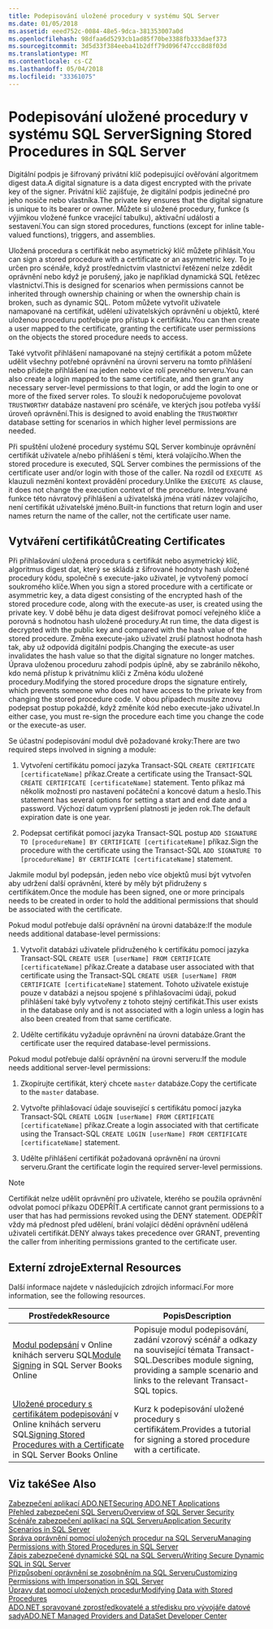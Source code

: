 ```yaml
---
title: Podepisování uložené procedury v systému SQL Server
ms.date: 01/05/2018
ms.assetid: eeed752c-0084-48e5-9dca-381353007a0d
ms.openlocfilehash: 98dfaa6d5293cb1ad85f70be3388fb333daef373
ms.sourcegitcommit: 3d5d33f384eeba41b2dff79d096f47ccc8d8f03d
ms.translationtype: MT
ms.contentlocale: cs-CZ
ms.lasthandoff: 05/04/2018
ms.locfileid: "33361075"
---
```

# <a name="signing-stored-procedures-in-sql-server"></a><span data-ttu-id="5d0b9-102">Podepisování uložené procedury v systému SQL Server</span><span class="sxs-lookup"><span data-stu-id="5d0b9-102">Signing Stored Procedures in SQL Server</span></span>
 <span data-ttu-id="5d0b9-103">Digitální podpis je šifrovaný privátní klíč podepisující ověřování algoritmem digest data.</span><span class="sxs-lookup"><span data-stu-id="5d0b9-103">A digital signature is a data digest encrypted with the private key of the signer.</span></span> <span data-ttu-id="5d0b9-104">Privátní klíč zajišťuje, že digitální podpis jedinečné pro jeho nosiče nebo vlastníka.</span><span class="sxs-lookup"><span data-stu-id="5d0b9-104">The private key ensures that the digital signature is unique to its bearer or owner.</span></span> <span data-ttu-id="5d0b9-105">Můžete si uložené procedury, funkce (s výjimkou vložené funkce vracející tabulku), aktivační události a sestavení.</span><span class="sxs-lookup"><span data-stu-id="5d0b9-105">You can sign stored procedures, functions (except for inline table-valued functions), triggers, and assemblies.</span></span>  
  
 <span data-ttu-id="5d0b9-106">Uložená procedura s certifikát nebo asymetrický klíč můžete přihlásit.</span><span class="sxs-lookup"><span data-stu-id="5d0b9-106">You can sign a stored procedure with a certificate or an asymmetric key.</span></span> <span data-ttu-id="5d0b9-107">To je určen pro scénáře, když prostřednictvím vlastnictví řetězení nelze zdědit oprávnění nebo když je porušený, jako je například dynamická SQL řetězec vlastnictví.</span><span class="sxs-lookup"><span data-stu-id="5d0b9-107">This is designed for scenarios when permissions cannot be inherited through ownership chaining or when the ownership chain is broken, such as dynamic SQL.</span></span> <span data-ttu-id="5d0b9-108">Potom můžete vytvořit uživatele namapované na certifikát, udělení uživatelských oprávnění u objektů, které uloženou proceduru potřebuje pro přístup k certifikátu.</span><span class="sxs-lookup"><span data-stu-id="5d0b9-108">You can then create a user mapped to the certificate, granting the certificate user permissions on the objects the stored procedure needs to access.</span></span>  

 <span data-ttu-id="5d0b9-109">Také vytvořit přihlášení namapované na stejný certifikát a potom můžete udělit všechny potřebné oprávnění na úrovni serveru na tomto přihlášení nebo přidejte přihlášení na jeden nebo více rolí pevného serveru.</span><span class="sxs-lookup"><span data-stu-id="5d0b9-109">You can also create a login mapped to the same certificate, and then grant any necessary server-level permissions to that login, or add the login to one or more of the fixed server roles.</span></span> <span data-ttu-id="5d0b9-110">To slouží k nedoporučujeme povolovat `TRUSTWORTHY` databáze nastavení pro scénáře, ve kterých jsou potřeba vyšší úroveň oprávnění.</span><span class="sxs-lookup"><span data-stu-id="5d0b9-110">This is designed to avoid enabling the `TRUSTWORTHY` database setting for scenarios in which higher level permissions are needed.</span></span>  
  
 <span data-ttu-id="5d0b9-111">Při spuštění uložené procedury systému SQL Server kombinuje oprávnění certifikát uživatele a/nebo přihlášení s těmi, která volajícího.</span><span class="sxs-lookup"><span data-stu-id="5d0b9-111">When the stored procedure is executed, SQL Server combines the permissions of the certificate user and/or login with those of the caller.</span></span> <span data-ttu-id="5d0b9-112">Na rozdíl od `EXECUTE AS` klauzuli nezmění kontext provádění procedury.</span><span class="sxs-lookup"><span data-stu-id="5d0b9-112">Unlike the `EXECUTE AS` clause, it does not change the execution context of the procedure.</span></span> <span data-ttu-id="5d0b9-113">Integrované funkce této návratový přihlášení a uživatelská jména vrátí název volajícího, není certifikát uživatelské jméno.</span><span class="sxs-lookup"><span data-stu-id="5d0b9-113">Built-in functions that return login and user names return the name of the caller, not the certificate user name.</span></span>  
  
## <a name="creating-certificates"></a><span data-ttu-id="5d0b9-114">Vytváření certifikátů</span><span class="sxs-lookup"><span data-stu-id="5d0b9-114">Creating Certificates</span></span>  
 <span data-ttu-id="5d0b9-115">Při přihlašování uložená procedura s certifikát nebo asymetrický klíč, algoritmus digest dat, který se skládá z šifrované hodnoty hash uložené procedury kódu, společně s execute-jako uživatel, je vytvořený pomocí soukromého klíče.</span><span class="sxs-lookup"><span data-stu-id="5d0b9-115">When you sign a stored procedure with a certificate or asymmetric key, a data digest consisting of the encrypted hash of the stored procedure code, along with the execute-as user, is created using the private key.</span></span> <span data-ttu-id="5d0b9-116">V době běhu je data digest dešifrovat pomocí veřejného klíče a porovná s hodnotou hash uložené procedury.</span><span class="sxs-lookup"><span data-stu-id="5d0b9-116">At run time, the data digest is decrypted with the public key and compared with the hash value of the stored procedure.</span></span> <span data-ttu-id="5d0b9-117">Změna execute-jako uživatel zruší platnost hodnota hash tak, aby už odpovídá digitální podpis.</span><span class="sxs-lookup"><span data-stu-id="5d0b9-117">Changing the execute-as user invalidates the hash value so that the digital signature no longer matches.</span></span> <span data-ttu-id="5d0b9-118">Úprava uloženou proceduru zahodí podpis úplně, aby se zabránilo někoho, kdo nemá přístup k privátnímu klíči z Změna kódu uložené procedury.</span><span class="sxs-lookup"><span data-stu-id="5d0b9-118">Modifying the stored procedure drops the signature entirely, which prevents someone who does not have access to the private key from changing the stored procedure code.</span></span> <span data-ttu-id="5d0b9-119">V obou případech musíte znovu podepsat postup pokaždé, když změníte kód nebo execute-jako uživatel.</span><span class="sxs-lookup"><span data-stu-id="5d0b9-119">In either case, you must re-sign the procedure each time you change the code or the execute-as user.</span></span>  
  
 <span data-ttu-id="5d0b9-120">Se účastní podepisování modul dvě požadované kroky:</span><span class="sxs-lookup"><span data-stu-id="5d0b9-120">There are two required steps involved in signing a module:</span></span>  
  
1.  <span data-ttu-id="5d0b9-121">Vytvoření certifikátu pomocí jazyka Transact-SQL `CREATE CERTIFICATE [certificateName]` příkaz.</span><span class="sxs-lookup"><span data-stu-id="5d0b9-121">Create a certificate using the Transact-SQL `CREATE CERTIFICATE [certificateName]` statement.</span></span> <span data-ttu-id="5d0b9-122">Tento příkaz má několik možností pro nastavení počáteční a koncové datum a heslo.</span><span class="sxs-lookup"><span data-stu-id="5d0b9-122">This statement has several options for setting a start and end date and a password.</span></span> <span data-ttu-id="5d0b9-123">Výchozí datum vypršení platnosti je jeden rok.</span><span class="sxs-lookup"><span data-stu-id="5d0b9-123">The default expiration date is one year.</span></span>  
  
1.  <span data-ttu-id="5d0b9-124">Podepsat certifikát pomocí jazyka Transact-SQL postup `ADD SIGNATURE TO [procedureName] BY CERTIFICATE [certificateName]` příkaz.</span><span class="sxs-lookup"><span data-stu-id="5d0b9-124">Sign the procedure with the certificate using the Transact-SQL `ADD SIGNATURE TO [procedureName] BY CERTIFICATE [certificateName]` statement.</span></span>  

<span data-ttu-id="5d0b9-125">Jakmile modul byl podepsán, jeden nebo více objektů musí být vytvořen aby udržení další oprávnění, které by měly být přidruženy s certifikátem.</span><span class="sxs-lookup"><span data-stu-id="5d0b9-125">Once the module has been signed, one or more principals needs to be created in order to hold the additional permissions that should be associated with the certificate.</span></span>  

<span data-ttu-id="5d0b9-126">Pokud modul potřebuje další oprávnění na úrovni databáze:</span><span class="sxs-lookup"><span data-stu-id="5d0b9-126">If the module needs additional database-level permissions:</span></span>  
  
1.  <span data-ttu-id="5d0b9-127">Vytvořit databázi uživatele přidruženého k certifikátu pomocí jazyka Transact-SQL `CREATE USER [userName] FROM CERTIFICATE [certificateName]` příkaz.</span><span class="sxs-lookup"><span data-stu-id="5d0b9-127">Create a database user associated with that certificate using the Transact-SQL `CREATE USER [userName] FROM CERTIFICATE [certificateName]` statement.</span></span> <span data-ttu-id="5d0b9-128">Tohoto uživatele existuje pouze v databázi a nejsou spojené s přihlašovacími údaji, pokud přihlášení také byly vytvořeny z tohoto stejný certifikát.</span><span class="sxs-lookup"><span data-stu-id="5d0b9-128">This user exists in the database only and is not associated with a login unless a login has also been created from that same certificate.</span></span>  
  
1.  <span data-ttu-id="5d0b9-129">Udělte certifikátu vyžaduje oprávnění na úrovni databáze.</span><span class="sxs-lookup"><span data-stu-id="5d0b9-129">Grant the certificate user the required database-level permissions.</span></span>  
  
<span data-ttu-id="5d0b9-130">Pokud modul potřebuje další oprávnění na úrovni serveru:</span><span class="sxs-lookup"><span data-stu-id="5d0b9-130">If the module needs additional server-level permissions:</span></span>  
  
1.  <span data-ttu-id="5d0b9-131">Zkopírujte certifikát, který chcete `master` databáze.</span><span class="sxs-lookup"><span data-stu-id="5d0b9-131">Copy the certificate to the `master` database.</span></span>  
 
1.  <span data-ttu-id="5d0b9-132">Vytvořte přihlašovací údaje související s certifikátu pomocí jazyka Transact-SQL `CREATE LOGIN [userName] FROM CERTIFICATE [certificateName]` příkaz.</span><span class="sxs-lookup"><span data-stu-id="5d0b9-132">Create a login associated with that certificate using the Transact-SQL `CREATE LOGIN [userName] FROM CERTIFICATE [certificateName]` statement.</span></span>  
  
1.  <span data-ttu-id="5d0b9-133">Udělte přihlášení certifikát požadovaná oprávnění na úrovni serveru.</span><span class="sxs-lookup"><span data-stu-id="5d0b9-133">Grant the certificate login the required server-level permissions.</span></span>  
  
> [!NOTE]  
>  <span data-ttu-id="5d0b9-134">Certifikát nelze udělit oprávnění pro uživatele, kterého se použila oprávnění odvolat pomocí příkazu ODEPŘÍT.</span><span class="sxs-lookup"><span data-stu-id="5d0b9-134">A certificate cannot grant permissions to a user that has had permissions revoked using the DENY statement.</span></span> <span data-ttu-id="5d0b9-135">ODEPŘÍT vždy má přednost před udělení, brání volající dědění oprávnění udělená uživateli certifikát.</span><span class="sxs-lookup"><span data-stu-id="5d0b9-135">DENY always takes precedence over GRANT, preventing the caller from inheriting permissions granted to the certificate user.</span></span>  
  
## <a name="external-resources"></a><span data-ttu-id="5d0b9-136">Externí zdroje</span><span class="sxs-lookup"><span data-stu-id="5d0b9-136">External Resources</span></span>  
 <span data-ttu-id="5d0b9-137">Další informace najdete v následujících zdrojích informací.</span><span class="sxs-lookup"><span data-stu-id="5d0b9-137">For more information, see the following resources.</span></span>  
  
|<span data-ttu-id="5d0b9-138">Prostředek</span><span class="sxs-lookup"><span data-stu-id="5d0b9-138">Resource</span></span>|<span data-ttu-id="5d0b9-139">Popis</span><span class="sxs-lookup"><span data-stu-id="5d0b9-139">Description</span></span>|  
|--------------|-----------------|  
|<span data-ttu-id="5d0b9-140">[Modul podepsání](http://go.microsoft.com/fwlink/?LinkId=98590) v Online knihách serveru SQL</span><span class="sxs-lookup"><span data-stu-id="5d0b9-140">[Module Signing](http://go.microsoft.com/fwlink/?LinkId=98590) in SQL Server Books Online</span></span>|<span data-ttu-id="5d0b9-141">Popisuje modul podepisování, zadání vzorový scénář a odkazy na související témata Transact-SQL.</span><span class="sxs-lookup"><span data-stu-id="5d0b9-141">Describes module signing, providing a sample scenario and links to the relevant Transact-SQL topics.</span></span>|  
|<span data-ttu-id="5d0b9-142">[Uložené procedury s certifikátem podepisování](http://msdn.microsoft.com/library/bb283630.aspx) v Online knihách serveru SQL</span><span class="sxs-lookup"><span data-stu-id="5d0b9-142">[Signing Stored Procedures with a Certificate](http://msdn.microsoft.com/library/bb283630.aspx) in SQL Server Books Online</span></span>|<span data-ttu-id="5d0b9-143">Kurz k podepisování uložené procedury s certifikátem.</span><span class="sxs-lookup"><span data-stu-id="5d0b9-143">Provides a tutorial for signing a stored procedure with a certificate.</span></span>|  
  
## <a name="see-also"></a><span data-ttu-id="5d0b9-144">Viz také</span><span class="sxs-lookup"><span data-stu-id="5d0b9-144">See Also</span></span>  
 [<span data-ttu-id="5d0b9-145">Zabezpečení aplikací ADO.NET</span><span class="sxs-lookup"><span data-stu-id="5d0b9-145">Securing ADO.NET Applications</span></span>](../../../../../docs/framework/data/adonet/securing-ado-net-applications.md)  
 [<span data-ttu-id="5d0b9-146">Přehled zabezpečení SQL Serveru</span><span class="sxs-lookup"><span data-stu-id="5d0b9-146">Overview of SQL Server Security</span></span>](../../../../../docs/framework/data/adonet/sql/overview-of-sql-server-security.md)  
 [<span data-ttu-id="5d0b9-147">Scénáře zabezpečení aplikací na SQL Serveru</span><span class="sxs-lookup"><span data-stu-id="5d0b9-147">Application Security Scenarios in SQL Server</span></span>](../../../../../docs/framework/data/adonet/sql/application-security-scenarios-in-sql-server.md)  
 [<span data-ttu-id="5d0b9-148">Správa oprávnění pomocí uložených procedur na SQL Serveru</span><span class="sxs-lookup"><span data-stu-id="5d0b9-148">Managing Permissions with Stored Procedures in SQL Server</span></span>](../../../../../docs/framework/data/adonet/sql/managing-permissions-with-stored-procedures-in-sql-server.md)  
 [<span data-ttu-id="5d0b9-149">Zápis zabezpečené dynamické SQL na SQL Serveru</span><span class="sxs-lookup"><span data-stu-id="5d0b9-149">Writing Secure Dynamic SQL in SQL Server</span></span>](../../../../../docs/framework/data/adonet/sql/writing-secure-dynamic-sql-in-sql-server.md)  
 [<span data-ttu-id="5d0b9-150">Přizpůsobení oprávnění se zosobněním na SQL Serveru</span><span class="sxs-lookup"><span data-stu-id="5d0b9-150">Customizing Permissions with Impersonation in SQL Server</span></span>](../../../../../docs/framework/data/adonet/sql/customizing-permissions-with-impersonation-in-sql-server.md)  
 [<span data-ttu-id="5d0b9-151">Úpravy dat pomocí uložených procedur</span><span class="sxs-lookup"><span data-stu-id="5d0b9-151">Modifying Data with Stored Procedures</span></span>](../../../../../docs/framework/data/adonet/modifying-data-with-stored-procedures.md)  
 [<span data-ttu-id="5d0b9-152">ADO.NET spravované zprostředkovatelé a středisku pro vývojáře datové sady</span><span class="sxs-lookup"><span data-stu-id="5d0b9-152">ADO.NET Managed Providers and DataSet Developer Center</span></span>](http://go.microsoft.com/fwlink/?LinkId=217917)
